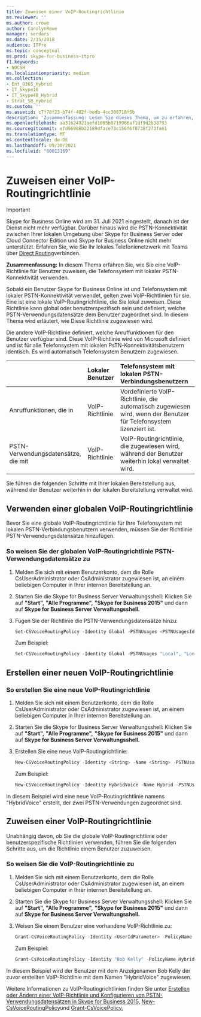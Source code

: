 ```yaml
---
title: Zuweisen einer VoIP-Routingrichtlinie
ms.reviewer: ''
ms.author: crowe
author: CarolynRowe
manager: serdars
ms.date: 2/15/2018
audience: ITPro
ms.topic: conceptual
ms.prod: skype-for-business-itpro
f1.keywords:
- NOCSH
ms.localizationpriority: medium
ms.collection:
- Ent_O365_Hybrid
- IT_Skype16
- IT_Skype4B_Hybrid
- Strat_SB_Hybrid
ms.custom: ''
ms.assetid: c7f78f23-b74f-402f-bedb-4cc308718f5b
description: 'Zusammenfassung: Lesen Sie dieses Thema, um zu erfahren, wie Sie eine VoIP-Richtlinie für Benutzer zuweisen, die Telefonsystem mit lokaler PSTN-Konnektivität verwenden.'
ms.openlocfilehash: aa31624921aefd1065b0719966af1df9d2b38793
ms.sourcegitcommit: efd56988b22189dface73c156f6f8738f273fa61
ms.translationtype: MT
ms.contentlocale: de-DE
ms.lasthandoff: 09/30/2021
ms.locfileid: "60013169"
---
```

# <a name="assign-a-voice-routing-policy"></a>Zuweisen einer VoIP-Routingrichtlinie
 
> [!Important]
> Skype for Business Online wird am 31. Juli 2021 eingestellt, danach ist der Dienst nicht mehr verfügbar.  Darüber hinaus wird die PSTN-Konnektivität zwischen Ihrer lokalen Umgebung über Skype for Business Server oder Cloud Connector Edition und Skype for Business Online nicht mehr unterstützt.  Erfahren Sie, wie Sie Ihr lokales Telefonienetzwerk mit Teams über [Direct Routing](/MicrosoftTeams/direct-routing-landing-page)verbinden.

**Zusammenfassung:** In diesem Thema erfahren Sie, wie Sie eine VoIP-Richtlinie für Benutzer zuweisen, die Telefonsystem mit lokaler PSTN-Konnektivität verwenden. 
  
Sobald ein Benutzer Skype for Business Online ist und Telefonsystem mit lokaler PSTN-Konnektivität verwendet, gelten zwei VoIP-Richtlinien für sie. Eine ist eine lokale VoIP-Routingrichtlinie, die Sie lokal zuweisen. Diese Richtlinie kann global oder benutzerspezifisch sein und definiert, welche PSTN-Verwendungsdatensätze dem Benutzer zugeordnet sind. In diesem Thema wird erläutert, wie Diese Richtlinie zugewiesen wird.
  
Die andere VoIP-Richtlinie definiert, welche Anruffunktionen für den Benutzer verfügbar sind. Diese VoIP-Richtlinie wird von Microsoft definiert und ist für alle Telefonsystem mit lokalen PsTN-Konnektivitätsbenutzern identisch. Es wird automatisch Telefonsystem Benutzern zugewiesen.
  
|&nbsp;|Lokaler Benutzer|Telefonsystem mit lokalen PSTN-Verbindungsbenutzern|
|:-----|:-----|:-----|
|Anruffunktionen, die in   |VoIP-Richtlinie   |Vordefinierte VoIP-Richtlinie, die automatisch zugewiesen wird, wenn der Benutzer für Telefonsystem lizenziert ist.   |
|PSTN-Verwendungsdatensätze, die mit   |VoIP-Richtlinie   |VoIP-Routingrichtlinie, die zugewiesen wird, während der Benutzer weiterhin lokal verwaltet wird.   |
   
Sie führen die folgenden Schritte mit Ihrer lokalen Bereitstellung aus, während der Benutzer weiterhin in der lokalen Bereitstellung verwaltet wird.
  
## <a name="using-a-global-voice-routing-policy"></a>Verwenden einer globalen VoIP-Routingrichtlinie

Bevor Sie eine globale VoIP-Routingrichtlinie für Ihre Telefonsystem mit lokalen PSTN-Verbindungsbenutzern verwenden, müssen Sie der Richtlinie PSTN-Verwendungsdatensätze hinzufügen.
  
### <a name="to-assign-pstn-usage-records-to-the-global-voice-routing-policy"></a>So weisen Sie der globalen VoIP-Routingrichtlinie PSTN-Verwendungsdatensätze zu

1. Melden Sie sich mit einem Benutzerkonto, dem die Rolle CsUserAdministrator oder CsAdministrator zugewiesen ist, an einem beliebigen Computer in Ihrer internen Bereitstellung an.
    
2. Starten Sie die Skype for Business Server Verwaltungsshell: Klicken Sie auf **"Start",** **"Alle Programme",** **"Skype for Business 2015"** und dann auf **Skype for Business Server Verwaltungsshell.**
    
3. Fügen Sie der Richtlinie die PSTN-Verwendungsdatensätze hinzu:
    
   ```powershell
   Set-CSVoiceRoutingPolicy -Identity Global -PSTNUsages <PSTNUsagesId> 
   ```

    Zum Beispiel: 
    
   ```powershell
   Set-CSVoiceRoutingPolicy -Identity Global -PSTNUsages "Local", "Long Distance" 
   ```

## <a name="creating-a-new-voice-routing-policy"></a>Erstellen einer neuen VoIP-Routingrichtlinie

### <a name="to-create-a-new-voice-routing-policy"></a>So erstellen Sie eine neue VoIP-Routingrichtlinie

1. Melden Sie sich mit einem Benutzerkonto, dem die Rolle CsUserAdministrator oder CsAdministrator zugewiesen ist, an einem beliebigen Computer in Ihrer internen Bereitstellung an.
    
2. Starten Sie die Skype for Business Server Verwaltungsshell: Klicken Sie auf **"Start",** **"Alle Programme",** **"Skype for Business 2015"** und dann auf **Skype for Business Server Verwaltungsshell.**
    
3. Erstellen Sie eine neue VoIP-Routingrichtlinie:
    
   ```powershell
   New-CSVoiceRoutingPolicy -Identity <String> -Name <String> -PSTNUsages <PSTNUsagesId>
   ```

    Zum Beispiel: 
    
   ```powershell
   New-CSVoiceRoutingPolicy -Identity HybridVoice -Name Hybrid -PSTNUsages "Local", "Long Distance"
   ```

In diesem Beispiel wird eine neue VoIP-Routingrichtlinie namens "HybridVoice" erstellt, der zwei PSTN-Verwendungen zugeordnet sind.
  
## <a name="assigning-a-voice-routing-policy"></a>Zuweisen einer VoIP-Routingrichtlinie

Unabhängig davon, ob Sie die globale VoIP-Routingrichtlinie oder benutzerspezifische Richtlinien verwenden, führen Sie die folgenden Schritte aus, um die Richtlinie einem Benutzer zuzuweisen.
  
### <a name="to-assign-the-voice-routing-policy"></a>So weisen Sie die VoIP-Routingrichtlinie zu

1. Melden Sie sich mit einem Benutzerkonto, dem die Rolle CsUserAdministrator oder CsAdministrator zugewiesen ist, an einem beliebigen Computer in Ihrer internen Bereitstellung an.
    
2. Starten Sie die Skype for Business Server Verwaltungsshell: Klicken Sie auf **"Start",** **"Alle Programme",** **"Skype for Business 2015"** und dann auf **Skype for Business Server Verwaltungsshell.**
    
3. Weisen Sie einem Benutzer eine vorhandene VoIP-Richtlinie zu:
    
   ```powershell
   Grant-CsVoiceRoutingPolicy -Identity <UserIdParameter> -PolicyName <String>
   ```

    Zum Beispiel: 
    
   ```powershell
   Grant-CsVoiceRoutingPolicy -Identity "Bob Kelly" -PolicyName HybridVoice
   ```

In diesem Beispiel wird der Benutzer mit dem Anzeigenamen Bob Kelly der zuvor erstellten VoIP-Richtlinie mit dem Namen "HybridVoice" zugewiesen.
  
Weitere Informationen zu VoIP-Routingrichtlinien finden Sie unter [Erstellen oder Ändern einer VoIP-Richtlinie und Konfigurieren von PSTN-Verwendungsdatensätzen in Skype for Business 2015,](../../deploy/deploy-enterprise-voice/voice-policy-and-pstn-usage-records.md) [New-CsVoiceRoutingPolicy](/powershell/module/skype/new-csvoiceroutingpolicy)und [Grant-CsVoicePolicy.](/powershell/module/skype/grant-csvoicepolicy)
